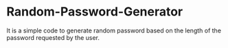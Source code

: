 # Random-Password-Generator
It is a simple code to generate random password based on the length of the password requested by the user.
